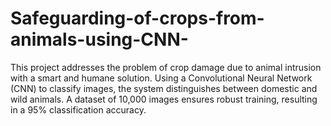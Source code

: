 # Safeguarding-of-crops-from-animals-using-CNN-
This project addresses the problem of crop damage due to animal intrusion with a smart and humane solution. Using a Convolutional Neural Network (CNN) to classify images, the system distinguishes between domestic and wild animals. A dataset of 10,000 images ensures robust training, resulting in a 95% classification accuracy. 
